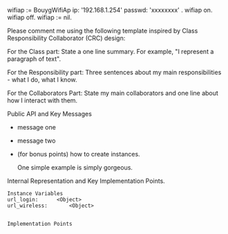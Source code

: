 wifiap := BouygWifiAp ip: '192.168.1.254'  passwd: 'xxxxxxxx' .
wifiap on.
wifiap off.
wifiap := nil.

Please comment me using the following template inspired by Class Responsibility Collaborator (CRC) design:

For the Class part:  State a one line summary. For example, "I represent a paragraph of text".

For the Responsibility part: Three sentences about my main responsibilities - what I do, what I know.

For the Collaborators Part: State my main collaborators and one line about how I interact with them. 

Public API and Key Messages

- message one   
- message two 
- (for bonus points) how to create instances.

   One simple example is simply gorgeous.
 
Internal Representation and Key Implementation Points.

    Instance Variables
	url_login:		<Object>
	url_wireless:		<Object>


    Implementation Points